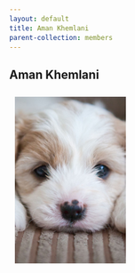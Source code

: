 ```yaml
---
layout: default
title: Aman Khemlani
parent-collection: members
---
```


## Aman Khemlani
<img src="/media/test_puppy.png" alt="1" width = 200px height = 300px style="object-fit: cover; float: left; margin: 10px">
